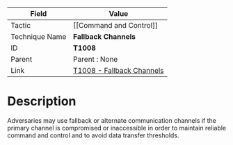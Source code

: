 
|Field|Value|
|---|---|
|Tactic|[[Command and Control]]|
|Technique Name|**Fallback Channels**|
|ID|**T1008**|
|Parent|Parent : None|
|Link|[T1008 - Fallback Channels](https://attack.mitre.org/techniques/T1008)|

# Description

Adversaries may use fallback or alternate communication channels if the primary channel is compromised or inaccessible in order to maintain reliable command and control and to avoid data transfer thresholds.